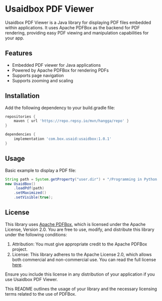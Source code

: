 # Usaidbox PDF Viewer

Usaidbox PDF Viewer is a Java library for displaying PDF files embedded within applications. It uses Apache PDFBox as the backend for PDF rendering, providing easy PDF viewing and manipulation capabilities for your app.

## Features

-	Embedded PDF viewer for Java applications
-	Powered by Apache PDFBox for rendering PDFs
-	Supports page navigation
-	Supports zooming and scaling

## Installation

Add the following dependency to your build.gradle file:

```Groovy
repositories {
    maven { url 'https://repo.repsy.io/mvn/hangga/repo' }
}

dependencies {
    implementation 'com.box.usaid:usaidbox:1.0.1'
}
```

## Usage

Basic example to display a PDF file:
```Java
String path = System.getProperty("user.dir") + "/Programming in Python 3 - A Complete Introduction to the Python Language, Second Edition (2010) 1.pdf";
new UsaidBox()
    .loadPdf(path)
    .setMaximized()
    .setVisible(true);
```

## License

This library uses <a href="https://pdfbox.apache.org/">Apache PDFBox</a>, which is licensed under the Apache License, Version 2.0. You are free to use, modify, and distribute this library under the following conditions:

1.	Attribution: You must give appropriate credit to the Apache PDFBox project.
2.	License: This library adheres to the Apache License 2.0, which allows both commercial and non-commercial use. You can read the full license <a href="https://www.apache.org/licenses/LICENSE-2.0">here</a>.

Ensure you include this license in any distribution of your application if you use Usaidbox PDF Viewer.

This README outlines the usage of your library and the necessary licensing terms related to the use of PDFBox.
